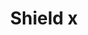 ---
title: Shield x
tags: ["shield", "x", "secure", "protect", "safety"]
icon: shield-x
svg: '<svg xmlns="http://www.w3.org/2000/svg" width="24" height="24" fill="none" viewBox="0 0 24 24" stroke-width="1.5" stroke-linecap="round" stroke-linejoin="round" stroke="currentColor"><path d="m10.5 9.5 2.829 2.828M13.328 9.5 10.5 12.328m.967 8.492a.88.88 0 0 0 1.066 0C14.168 19.593 19 15.586 19 11.016v-4.93a.514.514 0 0 0-.457-.515 12.048 12.048 0 0 1-5.582-2.046l-.61-.417a.62.62 0 0 0-.702 0l-.61.417a12.048 12.048 0 0 1-5.582 2.046.514.514 0 0 0-.457.515v4.93c0 4.57 4.832 8.577 6.467 9.802Z"/></svg>'
---